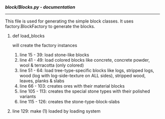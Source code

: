 ***block/Blocks.py - documentation***
___

This file is used for generating the simple block classes.
It uses factory.BlockFactory to generate the blocks.

1. def load_blocks

    will create the factory instances
    
    1. line 15 - 39: load stone-like blocks
    2. line 41 - 49: load colored blocks like concrete, concrete powder,
    wool & terracotta (only colored)
    3. line 51 - 64: load tree-type-specific blocks like logs, stripped
    logs, wood (log with log-side-texture on ALL sides), stripped wood,
    leaves, planks & slabs
    4. line 66 - 103: creates ores with their material blocks
    5. line 105 - 113: creates the special stone types with their 
    polished variants
    6. line 115 - 126: creates the stone-type-block-slabs

2. line 129: make (1) loaded by loading system
